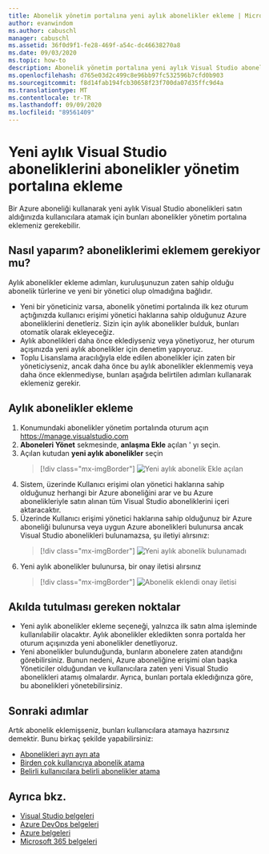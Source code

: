 ```yaml
---
title: Abonelik yönetim portalına yeni aylık abonelikler ekleme | Microsoft Docs
author: evanwindom
ms.author: cabuschl
manager: cabuschl
ms.assetid: 36f0d9f1-fe28-469f-a54c-dc46638270a8
ms.date: 09/03/2020
ms.topic: how-to
description: Abonelik yönetim portalına yeni aylık Visual Studio abonelikleri satın alma hakkında bilgi edinin
ms.openlocfilehash: d765e03d2c499c8e96bb97fc532596b7cfd0b903
ms.sourcegitcommit: f8d14fab194fcb30658f23f700da07d35ffc9d4a
ms.translationtype: MT
ms.contentlocale: tr-TR
ms.lasthandoff: 09/09/2020
ms.locfileid: "89561409"
---
```

# <a name="add-new-monthly-visual-studio-subscriptions-to-the-subscriptions-administration-portal"></a>Yeni aylık Visual Studio aboneliklerini abonelikler yönetim portalına ekleme
Bir Azure aboneliği kullanarak yeni aylık Visual Studio abonelikleri satın aldığınızda kullanıcılara atamak için bunları abonelikler yönetim portalına eklemeniz gerekebilir.  

## <a name="how-do-i-know-if-i-need-to-add-my-subscriptions"></a>Nasıl yaparım? aboneliklerimi eklemem gerekiyor mu?
Aylık abonelikler ekleme adımları, kuruluşunuzun zaten sahip olduğu abonelik türlerine ve yeni bir yönetici olup olmadığına bağlıdır.
- Yeni bir yöneticiniz varsa, abonelik yönetimi portalında ilk kez oturum açtığınızda kullanıcı erişimi yönetici haklarına sahip olduğunuz Azure aboneliklerini denetleriz.  Sizin için aylık abonelikler bulduk, bunları otomatik olarak ekleyeceğiz. 
- Aylık abonelikleri daha önce eklediyseniz veya yönetiyoruz, her oturum açışınızda yeni aylık abonelikler için denetim yapıyoruz. 
- Toplu Lisanslama aracılığıyla elde edilen abonelikler için zaten bir yöneticiyseniz, ancak daha önce bu aylık abonelikler eklenmemiş veya daha önce eklenmediyse, bunları aşağıda belirtilen adımları kullanarak eklemeniz gerekir.

## <a name="how-to-add-monthly-subscriptions"></a>Aylık abonelikler ekleme
1. Konumundaki abonelikler yönetim portalında oturum açın <https://manage.visualstudio.com>
1. **Aboneleri Yönet** sekmesinde, **anlaşma Ekle** açılan ' yı seçin. 
1. Açılan kutudan **yeni aylık abonelikler** seçin
   > [!div class="mx-imgBorder"]
   > ![Yeni aylık abonelik Ekle açılan](_img/add-monthly-subs/add-subs-drop-down.png "' Sözleşme Ekle ' ve ardından ' yeni aylık abonelikler ' i seçin.")
1. Sistem, üzerinde Kullanıcı erişimi olan yönetici haklarına sahip olduğunuz herhangi bir Azure aboneliğini arar ve bu Azure abonelikleriyle satın alınan tüm Visual Studio aboneliklerini içeri aktaracaktır.
1. Üzerinde Kullanıcı erişimi yönetici haklarına sahip olduğunuz bir Azure aboneliği bulunursa veya uygun Azure abonelikleri bulunursa ancak Visual Studio abonelikleri bulunamazsa, şu iletiyi alırsınız:
   > [!div class="mx-imgBorder"]
   > ![Yeni aylık abonelik bulunamadı](_img/add-monthly-subs/no-subs-found.png "Azure aboneliğinin veya Visual Studio aboneliklerinin size uygun olduğunu belirten hata iletisi.")
1. Yeni aylık abonelikler bulunursa, bir onay iletisi alırsınız
   > [!div class="mx-imgBorder"]
   > ![Abonelik eklendi onay iletisi](_img/add-monthly-subs/subs-added-confirmation.png "Bir onay iletisi, eklediğiniz abonelikleri görüntüler.")

## <a name="things-to-keep-in-mind"></a>Akılda tutulması gereken noktalar
- Yeni aylık abonelikler ekleme seçeneği, yalnızca ilk satın alma işleminde kullanılabilir olacaktır.  Aylık abonelikler ekledikten sonra portalda her oturum açışınızda yeni abonelikler denetliyoruz. 
- Yeni abonelikler bulunduğunda, bunların abonelere zaten atandığını görebilirsiniz.  Bunun nedeni, Azure aboneliğine erişimi olan başka Yöneticiler olduğundan ve kullanıcılara zaten yeni Visual Studio abonelikleri atamış olmalardır.  Ayrıca, bunları portala ekledığınıza göre, bu abonelikleri yönetebilirsiniz. 

## <a name="next-steps"></a>Sonraki adımlar
Artık abonelik eklemişseniz, bunları kullanıcılara atamaya hazırsınız demektir.  Bunu birkaç şekilde yapabilirsiniz:
- [Abonelikleri ayrı ayrı ata](assign-license.md)
- [Birden çok kullanıcıya abonelik atama](assign-license-bulk.md)
- [Belirli kullanıcılara belirli abonelikler atama](assign-guid.md)

## <a name="see-also"></a>Ayrıca bkz.
- [Visual Studio belgeleri](https://docs.microsoft.com/visualstudio/)
- [Azure DevOps belgeleri](https://docs.microsoft.com/azure/devops/)
- [Azure belgeleri](https://docs.microsoft.com/azure/)
- [Microsoft 365 belgeleri](https://docs.microsoft.com/microsoft-365/)
